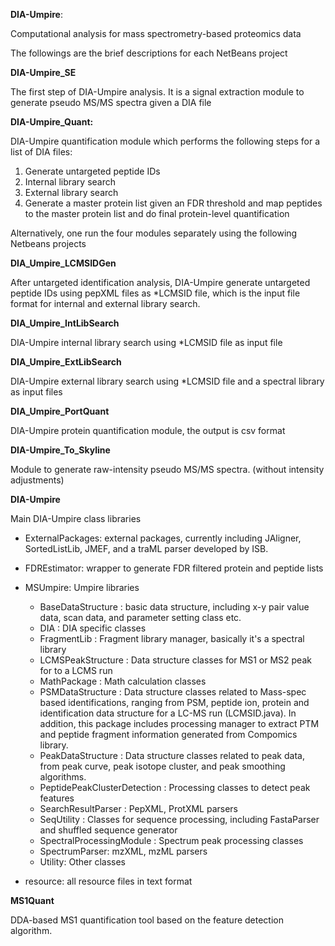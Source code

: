 **DIA-Umpire**: 

Computational analysis for mass spectrometry-based proteomics data

The followings are the brief descriptions for each NetBeans project

**DIA-Umpire_SE**

The first step of DIA-Umpire analysis. It is a signal extraction module to generate pseudo MS/MS spectra given a DIA file

**DIA-Umpire_Quant:** 

DIA-Umpire quantification module which performs the following steps for a list of DIA files:

1. Generate untargeted peptide IDs
2. Internal library search
3. External library search
4. Generate a master protein list given an FDR threshold and map peptides to the master protein list and do final protein-level quantification

Alternatively, one run the four modules separately using the following Netbeans projects

**DIA_Umpire_LCMSIDGen**

After untargeted identification analysis, DIA-Umpire generate untargeted peptide IDs using pepXML files as *LCMSID file, which is the input file format for internal and external library search.

**DIA_Umpire_IntLibSearch**

DIA-Umpire internal library search using *LCMSID file as input file

**DIA_Umpire_ExtLibSearch**

DIA-Umpire external library search using *LCMSID file and a spectral library as input files

**DIA_Umpire_PortQuant**

DIA-Umpire protein quantification module, the output is csv format


**DIA-Umpire_To_Skyline**

Module to generate raw-intensity pseudo MS/MS spectra. (without intensity adjustments) 

**DIA-Umpire**

Main DIA-Umpire class libraries

* ExternalPackages: external packages, currently including JAligner, SortedListLib, JMEF, and a traML parser developed by ISB.
* FDREstimator: wrapper to generate FDR filtered protein and peptide lists
* MSUmpire: Umpire libraries
  * BaseDataStructure : basic data structure, including x-y pair value data, scan data, and parameter setting class etc.
  * DIA : DIA specific classes
  * FragmentLib : Fragment library manager, basically it's a spectral library
  * LCMSPeakStructure : Data structure classes for MS1 or MS2 peak for to a LCMS run
  * MathPackage : Math calculation classes
  * PSMDataStructure : Data structure classes related to Mass-spec based identifications, ranging from PSM, peptide ion, protein and identification data structure for a LC-MS run (LCMSID.java). In addition, this package includes processing manager to extract PTM and peptide fragment information generated from Compomics library. 
  * PeakDataStructure : Data structure classes related to peak data, from peak curve, peak isotope cluster, and peak smoothing algorithms.
  * PeptidePeakClusterDetection : Processing classes to detect peak features 
  * SearchResultParser : PepXML, ProtXML parsers
  * SeqUtility : Classes for sequence processing, including FastaParser and shuffled sequence generator
  * SpectralProcessingModule : Spectrum peak processing classes
  * SpectrumParser: mzXML, mzML parsers
  * Utility: Other classes
  
* resource: all resource files in text format


**MS1Quant**

DDA-based MS1 quantification tool based on the feature detection algorithm. 
